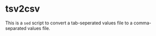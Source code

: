 # tsv2csv
This is a `sed` script to convert a tab-seperated values file to a comma-separated values file.
